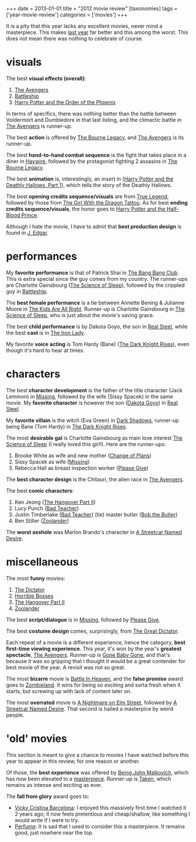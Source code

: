 +++
date = 2013-01-01
title = "2012 movie review"
[taxonomies]
tags = ['year-movie-review']
categories = ['movies']
+++

It is a pity that this year lacks any excellent movies, never mind a
masterpiece. This makes [last year] far better and this among the worst.
This does not mean there was nothing to celebrate of course.

visuals
=======

The best **visual effects (overall)**:

1.  [The Avengers]
2.  [Battleship]
3.  [Harry Potter and the Order of the Phoenix]

In terms of specifics, there was nothing better than the battle between
Voldermort and Dumbledore in that last listing, and the climactic battle
in [The Avengers] is runner-up.

The best **action** is offered by [The Bourne Legacy], and [The
Avengers] is its runner-up.

The best **hand-to-hand combat sequence** is the fight that takes place
in a diner in [Haywire], followed by the protagonist fighting 2 assasins
in [The Bourne Legacy].

The best **animation** is, interestingly, an insert in ([Harry Potter
and the Deathly Hallows, Part 1]), which tells the story of the Deathly
Hallows.

The best **opening credits sequence/visuals** are from [True Legend],
followed by those from [The Girl With the Dragon Tattoo]. As for best
**ending credits sequence/visuals**, the honor goes to [Harry Potter and
the Half-Blood Prince].

Although I hate the movie, I have to admit that **best production
design** is found in [J. Edgar].

performances
============

My **favorite performance** is that of Patrick Shai in [The Bang Bang
Club]. This is extra special since the guy comes from my country. The
runner-ups are Charlotte Gainsbourg ([The Science of Sleep]), followed
by the crippled guy in [Battleship].

The **best female performance** is a tie between Annette Bening &
Julianne Moore in [The Kids Are All Right]. Runner-up is Charlotte
Gainsbourg in [The Science of Sleep], who is just about the movie's
saving grace.

The best **child performance** is by Dakota Goyo, the son in [Real
Steel], while the best **cast** is in [The Iron Lady].

My favorite **voice acting** is Tom Hardy (Bane) ([The Dark Knight
Rises]), even though it's hard to hear at times.

characters
==========

The best **character development** is the father of the title character
(Jack Lemmon) in [Missing], followed by the wife (Sissy Spacek) in the
same movie. My **favorite character** is however the son ([Dakota Goyo])
in [Real Steel].

My **favorite villain** is the witch (Eva Green) in [Dark Shadows],
runner-up being Bane (Tom Hardy) in [The Dark Knight Rises].

The most **desirable gal** is Charlotte Gainsbourg as main love interest
[The Science of Sleep] (I really loved this girl!). Here are the
runner-ups:

1.  Brooke White as wife and new mother ([Change of Plans])
2.  Sissy Spacek as wife ([Missing])
3.  Rebecca Hall as breast inspection worker ([Please Give])

The **best character design** is the Chitauri, the alien race in [The
Avengers].

The best **comic characters**:

1.  Ken Jeong ([The Hangover Part II])
2.  Lucy Punch ([Bad Teacher])
3.  Justin Timberlake ([Bad Teacher]) (tie) master butler ([Bob the
    Butler])
4.  Ben Stiller ([Zoolander])

The **worst asshole** was Marlon Brando's character in [A Streetcar
Named Desire].

miscellaneous
=============

The most **funny** movies:

1.  [The Dictator]
2.  [Horrible Bosses]
3.  [The Hangover Part II]
4.  [Zoolander]

The best **script/dialogue** is in [Missing], followed by [Please Give].

The best **costume design** comes, surprisingly, from [The Great
Dictator].

Each repeat of a movie is a different experience, hence the category,
**best first-time viewing experience**. This year, it's won by the
year's **greatest spectacle**, [The Avengers]. Runner-up is [Gone Baby
Gone], and that's because it was so gripping that I thought it would be
a great contender for best movie of the year. A revisit was not so
great.

The most **bizarre** movie is [Battle In Heaven], and the **false
promise** award goes to [Zombieland]. It wins for being so exciting and
sorta fresh when it starts, but screwing up with lack of content later
on.

The most **overrated** movie is [A Nightmare on Elm Street], followed by
[A Streetcar Named Desire]. That second is hailed a masterpice by weird
people.

'old' movies
==============

This section is meant to give a chance to movies I have watched before
this year to appear in this review, for one reason or another.

Of those, the **best experience** was offered by [Being John Malkovich],
which has now been elevated to a [masterpiece]. Runner-up is [Taken],
which remains as intense and exciting as ever.

The **fall from glory** award goes to:

-   [Vicky Cristina Barcelona][]: I enjoyed this massively first time I
    watched it 2 years ago; it now feels pretentious and cheap/shallow,
    like something I would write if I were to try.
-   [Perfume][]: It is sad that I used to consider this a masterpiece.
    It remains good, just nowhere near the top.

  [last year]: http://tshepang.net/2011-movie-review
  [The Avengers]: http://tshepang.net/the-avengers-2012
  [Battleship]: http://tshepang.net/battleship-2012
  [Harry Potter and the Order of the Phoenix]: http://tshepang.net/harry-potter-and-the-order-of-the-phoenix-2007
  [The Bourne Legacy]: http://tshepang.net/the-bourne-legacy-2012
  [Haywire]: http://tshepang.net/haywire
  [Harry Potter and the Deathly Hallows, Part 1]: http://tshepang.net/harry-potter-and-the-deathly-hallows-part-1
  [True Legend]: http://tshepang.net/true-legend-2010
  [The Girl With the Dragon Tattoo]: http://tshepang.net/the-girl-with-the-dragon-tattoo-2011
  [Harry Potter and the Half-Blood Prince]: http://tshepang.net/harry-potter-and-the-half-blood-prince-2009
  [J. Edgar]: http://tshepang.net/j-edgar-2011
  [The Bang Bang Club]: http://tshepang.net/the-bang-bang-club-2010
  [The Science of Sleep]: http://tshepang.net/the-science-of-sleep-2006
  [The Kids Are All Right]: http://tshepang.net/the-kids-are-all-right-2010
  [Real Steel]: http://tshepang.net/real-steel-2011
  [The Iron Lady]: http://tshepang.net/the-iron-lady-2011
  [The Dark Knight Rises]: http://tshepang.net/the-dark-knight-rises-2012
  [Missing]: http://tshepang.net/missing-1982
  [Dakota Goyo]: http://en.wikipedia.org/wiki/Dakota_Goyo
  [Dark Shadows]: http://tshepang.net/dark-shadows-2012
  [Change of Plans]: http://tshepang.net/change-of-plans-2011
  [Please Give]: http://tshepang.net/please-give-2009
  [The Hangover Part II]: http://tshepang.net/the-hangover-part-ii-2011
  [Bad Teacher]: http://tshepang.net/bad-teacher-2011
  [Bob the Butler]: http://tshepang.net/bob-the-butler-2005
  [Zoolander]: http://tshepang.net/zoolander-2001
  [A Streetcar Named Desire]: http://tshepang.net/a-streetcar-named-desire-1951
  [The Dictator]: http://tshepang.net/the-dictator-2012
  [Horrible Bosses]: http://tshepang.net/horrible-bosses-2011
  [The Great Dictator]: http://tshepang.net/the-great-dictator-1940
  [Gone Baby Gone]: http://tshepang.net/gone-baby-gone-2008
  [Battle In Heaven]: http://tshepang.net/battle-in-heaven-2005
  [Zombieland]: http://tshepang.net/zombieland-2009
  [A Nightmare on Elm Street]: http://tshepang.net/a-nightmare-on-elm-street-1984
  [Being John Malkovich]: http://tshepang.net/being-john-malkovich-1999
  [masterpiece]: http://tshepang.net/tags/masterpiece
  [Taken]: http://tshepang.net/taken-2008
  [Vicky Cristina Barcelona]: http://tshepang.net/vicky-cristina-barcelona-2008
  [Perfume]: http://tshepang.net/perfume-2006
